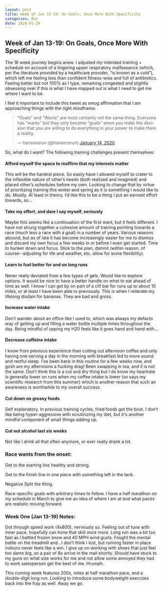 ```yaml
---
layout: post
title: Week of Jan 13-19: On Goals, Once More With Specificity
categories: Run
date: 2020-01-20
---
```



## Week of Jan 13-19: On Goals, Once More With Specificity

The 16 week journey begins anew. I adjusted my intended training + schedule on account of a lingering upper respiratory malfeasance (which, per the literature provided by a healthcare provider, “is known as a cold”), which left me feeling less than confident fitness-wise and full of antibiotics. Feeling better but not 100% as I type, remaining congested and slightly obsessing over if this is what I have mapped out is what I need to get me where I want to be.

I feel it important to include this tweet as smug affirmation that I am approaching things with the right mindframe:

<blockquote class="twitter-tweet"><p lang="en" dir="ltr">“Goals” and “Wants” are most certainly not the same thing. Everyone has “wants” but they only become “goals” when you make the decision that you are willing to do everything in your power to make them a reality.</p>&mdash; hansonsrun (@hansonsrun) <a href="https://twitter.com/hansonsrun/status/1217174566046502913?ref_src=twsrc%5Etfw">January 14, 2020</a></blockquote> <script async src="https://platform.twitter.com/widgets.js" charset="utf-8"></script>

So, what do I want? The following training challenges present themselves:

#### Afford myself the space to reaffirm that my interests matter

This will be the hardest piece. So easily have I allowed myself to crater to the inflexible nature of other’s needs (both realized and imagined) and placed other’s schedules before my own. Looking to change that by virtue of prioritizing training this winter and spring as it is something I would like to do. Mostly. At least in theory. I’d like this to be a thing I put an earnest effort towards, so...



#### Take my effort, and dare I say myself, seriously

Maybe this seems like a continuation of the first want, but it feels different. I have not strung together a cohesive amount of training pointing towards a race (much less a race with a goal) in a number of years. Various reasons abound, but as of late it has become increasingly easier for me to dismiss and discard my own focus a few weeks in or before I even get started. Time to hunker down and focus. Stick to the plan, damnit (within reason, of course--adjusting for life and weather, etc. allow for some flexibility).



#### Learn to fuel better for and on long runs

Never really deviated from a few types of gels. Would like to explore options. It would be nice to have a better handle on what to eat ahead of time as well. I know I can get by on part of a clif bar for runs up to about 10 miles, or at least I have been able to previously. This is when I reiterate my lifelong disdain for bananas. They are bad and gross.



#### Increase water intake

Don’t wander about an office like I used to, which was always my defacto way of getting up and filling a water bottle multiple times throughout the day. Being mindful of upping my H20 feels like it goes hand and hand with...



#### Decrease caffeine intake
I know from previous experience than cutting out afternoon coffee and only having one serving a day in the morning with breakfast led to more sound and restful sleep. I’ve been back in this routine for a few weeks now, and gosh are my afternoons a fucking drag! Been swapping in tea, and it is not the same. Don’t think this is a cut and dry thing but I do know my heartrate is generally lower on runs when my coffee intake is lower (so says my scientific research from this summer) which is another reason that such an awareness is worthwhile to my overall success.


#### Cut down on greasy foods
Self explanatory. In previous training cycles, fried foods got the boot. I don’t like being hyper-aggressive with scrutinizing my diet, but it's another mindful component of small things adding up.

#### Cut out alcohol last six weeks
Not like I drink all that often anymore, or ever really drank a lot.


### Race wants from the onset:

Get to the starting line healthy and strong.

Get to the finish line in one piece with something left in the tank.

Negative Split the thing.

Race-specific goals with arbitrary times to follow. I have a half marathon on my schedule in March to give me an idea of where I am at and what paces are realistic moving forward.

###  Week One (Jan 13-19) Notes:
Got through speed work (4x800), nervously so. Feeling out of tune with inner pace, hopefully can hone that skill once more. Long run was a bit too fast as I battled frozen snow and 40 MPH wind gusts. Fought the mental battle on the treadmill and...I don’t think I lost, but running faster in place indoors never feels like a win. I give up on working with shoes that just feel too damn big, so a pair of 8s arrive in the mail shortly. Should have stuck to my guns on what size works for me and not allow some annoyed they had to work salesperson get the best of me. Hrumph.

This coming week features 200s, miles at half marathon pace, and a double-digit long run. Looking to introduce some bodyweight exercises back into the fray as well. Away we go.
